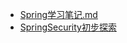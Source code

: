 <!-- docs/_sidebar.md -->
- [Spring学习笔记.md](/JAVA/Spring/doc/Spring学习笔记.md)
- [SpringSecurity初步探索](/JAVA/Spring/doc/SpringSecurity初步探索.md)

